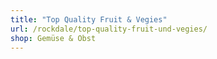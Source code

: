 ```yaml
---
title: "Top Quality Fruit & Vegies"
url: /rockdale/top-quality-fruit-und-vegies/
shop: Gemüse & Obst
---
```

